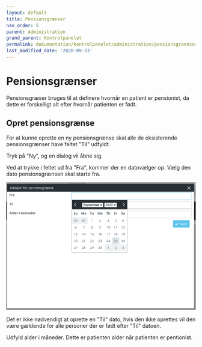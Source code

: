 ```yaml
---
layout: default
title: Pensionsgrænser
nav_order: 5
parent: Administration
grand_parent: Kontrolpanelet
permalink: dokumentation/kontrolpanelet/administration/pensionsgraenser
last_modified_date: '2020-09-23'
---
```


# Pensionsgrænser

Pensionsgræser bruges til at definere hvornår en patient er pensionist, da dette er forskelligt alt efter hvornår patienten er født.

## Opret pensionsgrænse

For at kunne oprette en ny pensionsgrænse skal alle de eksisterende pensionsgrænser have feltet "Til"  udfyldt.

Tryk på "Ny", og en dialog vil åbne sig.

Ved at trykke i feltet ud fra "Fra", kommer der en datovælger op. Vælg den dato pensionsgrænsen skal starte fra.

![Pensionsgrænser datovælger](/assets/documentation/pension-periods-date-picker.png)

Det er ikke nødvendigt at oprette en "Til" dato, hvis den ikke oprettes vil den være gældende for alle personer der er født efter "Til" datoen.

Udfyld alder i måneder. Dette er patienten alder når patienten er pentionist.
